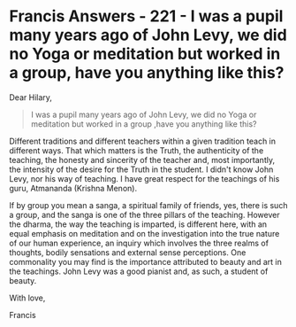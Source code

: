 # Francis Answers - 221 - I was a pupil many years ago of John Levy, we did no Yoga or meditation but worked in a group, have you anything like this?

Dear Hilary,

>I was a pupil many years ago of John Levy, we did no Yoga or meditation but worked in a group ,have you anything like this?

Different traditions and different teachers within a given tradition teach in different ways. That which matters is the Truth, the authenticity of the teaching, the honesty and sincerity of the teacher and, most importantly, the intensity of the desire for the Truth in the student. I didn't know John Levy, nor his way of teaching. I have great respect for the teachings of his guru, Atmananda (Krishna Menon).

If by group you mean a sanga, a spiritual family of friends, yes, there is such a group, and the sanga is one of the three pillars of the teaching. However the dharma, the way the teaching is imparted, is different here, with an equal emphasis on meditation and on the investigation into the true nature of our human experience, an inquiry which involves the three realms of thoughts, bodily sensations and external sense perceptions. One commonality you may find is the importance attributed to beauty and art in the teachings. John Levy was a good pianist and, as such, a student of beauty.

With love,

Francis

